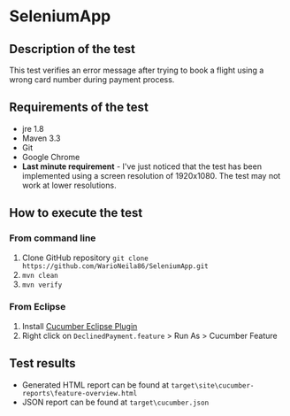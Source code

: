 # SeleniumApp
## Description of the test
This test verifies an error message after trying to book a flight using a wrong card number during payment process.

## Requirements of the test
* jre 1.8
* Maven 3.3
* Git
* Google Chrome
* **Last minute requirement** - I've just noticed that the test has been implemented using a screen resolution of 1920x1080. The test may not work at lower resolutions.

## How to execute the test
### From command line
1. Clone GitHub repository `git clone https://github.com/WarioNeila86/SeleniumApp.git`
1. `mvn clean`
1. `mvn verify`
### From Eclipse
1. Install [Cucumber Eclipse Plugin](https://cucumber.io/cucumber-eclipse/)
1. Right click on `DeclinedPayment.feature` > Run As > Cucumber Feature

## Test results
* Generated HTML report can be found at `target\site\cucumber-reports\feature-overview.html`
* JSON report can be found at `target\cucumber.json`